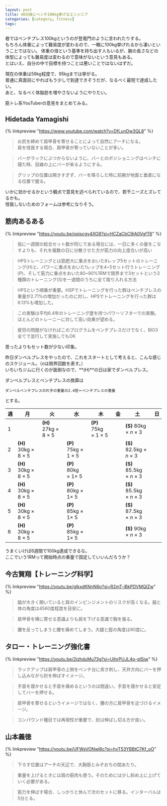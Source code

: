 ```yaml
---
layout: post
title: 40日後にベンチ100kg挙げるエンジニア
categories: [category, fitness]
tags:
---
```


巷ではベンチプレス100kgというのが登竜門のように言われたりする。  
もちろん体重によって難易度が変わるので、一概に100kg挙げれるから凄いということではない。
体重の倍という基準を持ち出す人もいるが、腕の長さなどの体型によっても難易度は変わるので意味がないという意見もある。  
とはいえ、自分の中で目標を持つことは悪いことではないはずだ。

現在の体重は59kg程度で、95kgまでは挙がる。  
普通に真面目にやればもう少しで到達できそうだが、なるべく最短で達成したい。  
あと、なるべく体脂肪を増やさないようにやりたい。

筋トレ系YouTuberの意見をまとめてみる。

## Hidetada Yamagishi

{% linkpreview "https://www.youtube.com/watch?v=DfLunDw3QL8" %}

> お尻を締めて肩甲骨を寄せることによって自然にアーチになる。  
> 肩を怪我する場合、肩甲骨が寄っていないことが多い。

> バーがラックにぶつからないように、バーとのポジショニングはベンチに寝た時、目線の上にバーが来るようにする。

> グリップの位置は開きすぎず、バーを降ろした時に前腕が地面と垂直になる位置で握る。

いかに効かせるかという観点で意見を述べられているので、若干ニーズとズレてるかも。  
怪我しないためのフォームは参考になりそう。

## 筋肉あるある

{% linkpreview "https://youtu.be/oqiscgy4XO8?si=HCZaCbC9iA0VgfT6" %}

> 仮に一週間の総合セット数が同じである場合には、一日に多くの量をこなすよりも、それを複数の日に分散させた方が筋力の向上度合いが高い

> HPSトレーニングとは筋肥大に重点をおいた8レップ5セットのトレーニング(H)と、パワーに重点をおいた1レップを4~5セット行うトレーニング(P)、そして筋力に重点をおいた80~90%1RMで限界まで3セットという3種類のトレーニング(S)を一週間のうちに全て取り入れる方法

> HPSという順番が重要。HSPでトレーニングを行った群はベンチプレスの重量が2.71%の増加だったのに対し、HPSでトレーニングを行った群は8.13%も増加した。

> この実験は平均6.4年のトレーニング歴を持つパワーリフターでの実験。ほとんどのトレーニーに対して高い効果が望める。

> 疲労の問題がなければこのプログラムをベンチプレスだけでなく、BIG3全てで並行して実施してもOK

思ったよりもセット数が少ない印象。

昨日ダンベルプレスをやったので、これをスタートとして考えると、こんな感じのスケジュール。（*n*は限界回数を表す。）  
いちいちジムに行くのが面倒なので、**(H)**の日は家でダンベルプレス。

ダンベルプレスとベンチプレスの換算は

```
ダンベルベンチプレスの片手の重量の2.4倍＝ベンチプレスの重量
```

とする。

| 週   | 月                               | 火                               | 水                               | 木                               | 金   | 土                                   | 日   |
| ---- | -------------------------------- | -------------------------------- | -------------------------------- | -------------------------------- | ---- | ------------------------------------ | ---- |
| 1    |                                  | **(H)** 27kg &times; 8 &times; 5 |                                  | **(P)** 75kg &times; 1 &times; 5 |      | **(S)** 80kg &times; *n* &times; 3   |      |
| 2    | **(H)** 30kg &times; 8 &times; 5 |                                  | **(P)** 75kg &times; 1 &times; 5 |                                  |      | **(S)** 82.5kg &times; *n* &times; 3 |      |
| 3    | **(H)** 30kg &times; 8 &times; 5 |                                  | **(P)** 80kg &times; 1&times; 5  |                                  |      | **(S)** 85.5kg &times; *n* &times; 3 |      |
| 4    | **(H)** 30kg &times; 8 &times; 5 |                                  | **(P)** 80kg &times; 1&times; 5  |                                  |      | **(S)** 85.5kg &times; *n* &times; 3 |      |
| 5    | **(H)** 30kg &times; 8 &times; 5 |                                  | **(P)** 85kg &times; 1&times; 5  |                                  |      | **(S)** 87.5kg &times; *n* &times; 3 |      |
| 6    | **(H)** 30kg &times; 8 &times; 5 |                                  | **(P)** 85kg &times; 1&times; 5  |                                  |      | **(S)** 90kg &times; *n* &times; 3   |      |

うまくいけば6週間で100kg達成できるな。  
ここでいう1RMって開始時点の重量で固定していいんだろうか？

## 今古賀翔【トレーニング科学】

{% linkpreview "https://youtu.be/gIkxdKNnN6o?si=R2mT-iBkPDVMQIZw" %}

> 脇が大きく開いていると肩のインピンジメントのリスクが高くなる。脇と体の角度は4560度程度を目安に。

> 肩甲骨を横に寄せる意識よりも肩を下げる意識で胸を張る。

> 腰を反ってしまうと腰を痛めてしまう。大腿と脛の角度は90度に。

## タロー・トレーニング強化書

{% linkpreview "https://youtu.be/2izhduMu73g?si=UihrPUJL4p-gISjw" %}

> ラックアップは肩甲骨の上側をベンチ台に突き刺し、天井方向にバーを押し込みながら肘を伸ばすイメージ。

> 手首を寝かせると手首を痛めるというのは間違い。手首を寝かせると安定してバーを押せる。

> 肩甲骨を寄せるというイメージではなく、腰の方に肩甲骨を近づけるイメージ。

> コンパウンド種目では再現性が重要で、肘は伸ばし切る方が良い。

## 山本義徳

{% linkpreview "https://youtu.be/UFWsVONwl6c?si=hvT53YBBtC7Kf_oO" %}

> 下ろす位置はアーチの天辺で、大胸筋とみぞおちの間あたり。

> 重量を上げるときには肩の筋肉も使う。そのためには少し斜め上に上げていく必要がある。

> 筋力を伸ばす場合、しっかりと休んで次のセットに移る。インターバルは5分とる。

